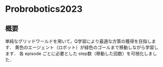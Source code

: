 # Probrobotics2023

## 概要
単純なグリッドワールドを用いて，Q学習により最適な方策の獲得を目指します．
黄色のエージェント（ロボット）が緑色のゴールまで移動しながら学習します．
各 episode ごとに必要とした step数（移動した回数）を可視化しました．
